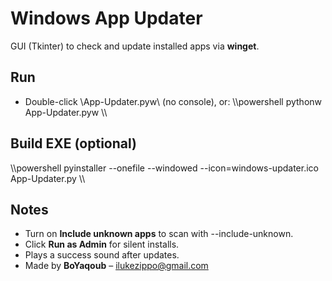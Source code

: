 ﻿# Windows App Updater

GUI (Tkinter) to check and update installed apps via **winget**.

## Run
- Double-click \App-Updater.pyw\ (no console), or:
\\\powershell
pythonw App-Updater.pyw
\\\

## Build EXE (optional)
\\\powershell
pyinstaller --onefile --windowed --icon=windows-updater.ico App-Updater.py
\\\

## Notes
- Turn on **Include unknown apps** to scan with \--include-unknown\.
- Click **Run as Admin** for silent installs.
- Plays a success sound after updates.
- Made by **BoYaqoub** – ilukezippo@gmail.com
